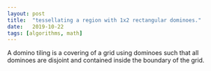 ```yaml
---
layout: post
title:  "tessellating a region with 1x2 rectangular dominoes."
date:   2019-10-22
tags: [algorithms, math]
---
```


A domino tiling is a covering of a grid using dominoes such that all dominoes are disjoint and contained inside the boundary of the grid.